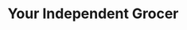 ---
title: "Your Independent Grocer"
url: /plaster-rock/your-independent-grocer/
shop: Supermarkt
---